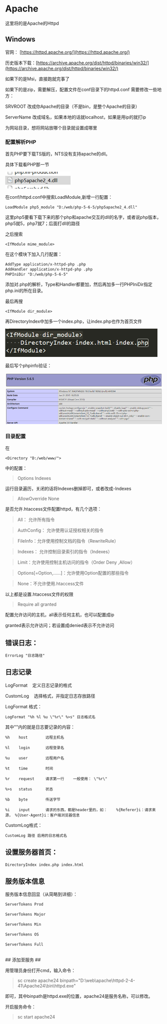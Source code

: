 # Apache


这里将的是Apache的Httpd
## Windows ##
官网：
[https://httpd.apache.org/](https://httpd.apache.org/)

历史版本下载：[https://archive.apache.org/dist/httpd/binaries/win32/](https://archive.apache.org/dist/httpd/binaries/win32/)

如果下的是Msi，直接跑就完事了

如果下的是zip，需要解压，配置文件在conf目录下的httpd.conf
需要修改一些地方：

SRVROOT 改成你Apache的目录（不是bin，是整个Apache的目录）

ServerName 改成域名，如果本地的话就localhost，如果是用ip的就打ip

<Directory>为网站目录，想将网站放哪个目录就设置成哪里

### 配置解析PHP ###

首先PHP要下载TS版的，NTS没有支持apache的dll。

具体下载看PHP那一节

![](./Apache/10.png)

在conf/httpd.conf中搜索LoadModule,新增一行配置：

    LoadModule php5_module "D:/web/php-5-6-5/php5apache2_4.dll"


这里php5要看下载下来的那个php和apache交互的dll的名字，或者说php版本，php5就5，php7就7；后面打dll的路径


之后搜索 

	<IfModule mime_module> 

在这个模块下加入几行配置：

    AddType application/x-httpd-php .php
	AddHandler application/x-httpd-php .php
    PHPIniDir "D:/web/php-5-6-5"

添加对.php的解析，Type和Handler都要加，然后再加多一行PHPIniDir指定php.ini的所在目录。


最后再搜 

	<IfModule dir_module> 


再DirectoryIndex中加多一个index.php，让index.php也作为首页文件

![](./Apache/11.png)

最后写个phpinfo验证：

![](./Apache/12.png)


### 目录配置 ###

在 

	<Directory "D:/web/www/"> 

中的配置：

> Options Indexes

运行目录遍历，关闭的话将Indexes删掉即可，或者改成-Indexes

> AllowOverride None

是否允许.htaccess文件配置httpd，有几个选项：

> All： 允许所有指令

>AuthConfig： 允许使用认证授权相关的指令

>FileInfo：允许使用控制文档的指令（RewriteRule）

>Indexes： 允许控制目录索引的指令（Indexes）

>Limit：允许使用控制主机访问的指令（Order Deny ,Allow）

>Options[=Option,……]：允许使用Option配置的那些指令

>None：不允许使用.htaccess文件

以上都是设置.htaccess文件的权限


> Require all granted

配置允许访问的主机，all表示任何主机，也可以配置成ip

granted表示允许访问；若设置成denied表示不允许访问


## 错误日志： ##

	ErrorLog "日志路径"
	
## 日志记录 ##

LogFormat    定义日志记录的格式

CustomLog    选择格式，并指定日志存放路径

LogFormat 格式：

	LogFormat "%h %l %u \"%r\" %>s" 日志格式名

其中""内的就是日志要记录的内容：

	%h    host        远程主机名
	
	%l    login       远程登录名
	
	%u    user        远程用户名
	
	%t    time        时间
	
	%r    request     请求第一行    一般使用： \"%r\"
	
	%>s   status      状态
	
	%b    byte        传送字节
	
	%i    input       请求的东西，都是header里的，如：    %{Referer}i：请求来源， %{User-Agent}i：客户端浏览器信息


CustomLog格式：

	CustomLog 路径 启用的日志格式名


## 设置服务器首页： ##

	DirectoryIndex index.php index.html

## 服务版本信息 ##

服务版本信息回显（从简略到详细）：

	ServerTokens Prod
	
	ServerTokens Major
	
	ServerTokens Min
	
	ServerTokens OS
	
	ServerTokens Full
	



<br>
## 添加至服务 ##

用管理员身份打开cmd，输入命令：

> sc create apache24 binpath="D:\web\apache\httpd-2-4-41\Apache24\bin\httpd.exe"

即可，其中binpath是httpd.exe的位置，apache24是服务名称，可以修改。

开启服务命令：

> sc start apache24



